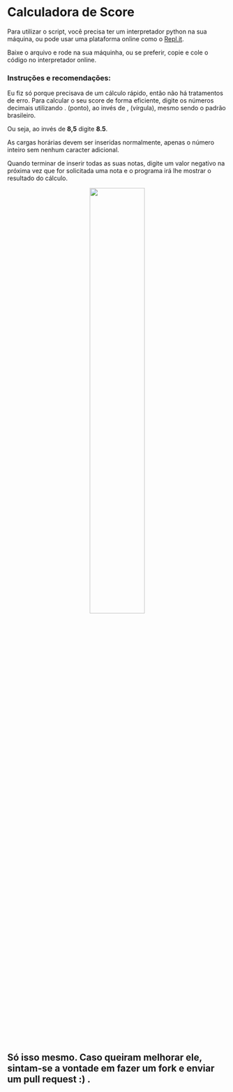 # Calculadora de Score
Para utilizar o script, você precisa ter um interpretador python na sua máquina, ou pode usar uma plataforma online
como o <a href="https://repl.it/languages/python3">Repl.it</a>.

Baixe o arquivo e rode na sua máquinha, ou se preferir, copie e cole o código no interpretador online.

### Instruções e recomendações:
Eu fiz só porque precisava de um cálculo rápido, então não há tratamentos de erro.
Para calcular o seu score de forma eficiente, digite os números decimais utilizando . (ponto), ao invés de , (vírgula), mesmo sendo o padrão brasileiro.

Ou seja, ao invés de <b>8,5</b> digite <b>8.5</b>.

As cargas horárias devem ser inseridas normalmente, apenas o número inteiro sem nenhum caracter adicional.

Quando terminar de inserir todas as suas notas, digite um valor negativo na próxima vez que for solicitada uma nota e o programa irá lhe mostrar o resultado do cálculo.

<p align="center">
  <img src="https://github.com/di3goCS/score-calculator/blob/master/printscreen.png"
       width="50%">
</p>

## Só isso mesmo. Caso queiram melhorar ele, sintam-se a vontade em fazer um fork e enviar um pull request :) .
